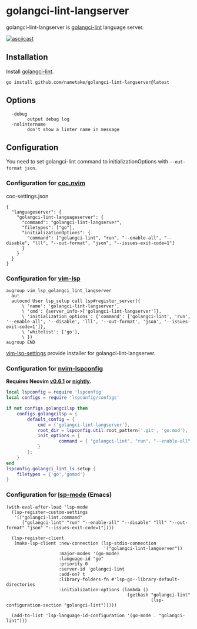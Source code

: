 # golangci-lint-langserver

golangci-lint-langserver is [golangci-lint](https://github.com/golangci/golangci-lint) language server.

[![asciicast](https://asciinema.org/a/308369.svg)](https://asciinema.org/a/308369)


## Installation

Install [golangci-lint](https://golangci-lint.run).

```console
go install github.com/nametake/golangci-lint-langserver@latest
```

## Options

```console
  -debug
        output debug log
  -nolintername
        don't show a linter name in message
```

## Configuration

You need to set golangci-lint command to initializationOptions with `--out-format json`.

### Configuration for [coc.nvim](https://github.com/neoclide/coc.nvim)

coc-settings.json

```jsonc
{
  "languageserver": {
    "golangci-lint-languageserver": {
      "command": "golangci-lint-langserver",
      "filetypes": ["go"],
      "initializationOptions": {
        "command": ["golangci-lint", "run", "--enable-all", "--disable", "lll", "--out-format", "json", "--issues-exit-code=1"]
      }
    }
  }
}
```

### Configuration for [vim-lsp](https://github.com/prabirshrestha/vim-lsp)

```vim
augroup vim_lsp_golangci_lint_langserver
  au!
  autocmd User lsp_setup call lsp#register_server({
      \ 'name': 'golangci-lint-langserver',
      \ 'cmd': {server_info->['golangci-lint-langserver']},
      \ 'initialization_options': {'command': ['golangci-lint', 'run', '--enable-all', '--disable', 'lll', '--out-format', 'json', '--issues-exit-code=1']},
      \ 'whitelist': ['go'],
      \ })
augroup END
```

[vim-lsp-settings](https://github.com/mattn/vim-lsp-settings) provide installer for golangci-lint-langserver.

### Configuration for [nvim-lspconfig](https://github.com/neovim/nvim-lspconfig)

**Requires Neovim [v0.6.1](https://github.com/neovim/neovim/releases/tag/v0.6.1) or [nightly](https://github.com/neovim/neovim/releases/tag/nightly).**

```lua
local lspconfig = require 'lspconfig'
local configs = require 'lspconfig/configs'

if not configs.golangcilsp then
 	configs.golangcilsp = {
		default_config = {
			cmd = {'golangci-lint-langserver'},
			root_dir = lspconfig.util.root_pattern('.git', 'go.mod'),
			init_options = {
					command = { "golangci-lint", "run", "--enable-all", "--disable", "lll", "--out-format", "json", "--issues-exit-code=1" };
			}
		};
	}
end
lspconfig.golangci_lint_ls.setup {
	filetypes = {'go','gomod'}
}
```

### Configuration for [lsp-mode](https://github.com/emacs-lsp/lsp-mode) (Emacs)

```emacs-lisp
(with-eval-after-load 'lsp-mode
  (lsp-register-custom-settings
   '(("golangci-lint.command"
      ["golangci-lint" "run" "--enable-all" "--disable" "lll" "--out-format" "json" "--issues-exit-code=1"])))

  (lsp-register-client
   (make-lsp-client :new-connection (lsp-stdio-connection
                                     '("golangci-lint-langserver"))
                    :major-modes '(go-mode)
                    :language-id "go"
                    :priority 0
                    :server-id 'golangci-lint
                    :add-on? t
                    :library-folders-fn #'lsp-go--library-default-directories
                    :initialization-options (lambda ()
                                              (gethash "golangci-lint"
                                                       (lsp-configuration-section "golangci-lint")))))

  (add-to-list 'lsp-language-id-configuration '(go-mode . "golangci-lint")))
```
